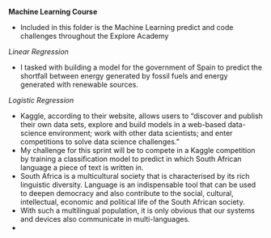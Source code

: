 **Machine Learning Course**

- Included in this folder is the Machine Learning predict and code challenges throughout the Explore Academy  

*Linear Regression*

- I tasked with building a model for the government of Spain to predict the shortfall between energy generated by fossil fuels and energy generated with
renewable sources. 

*Logistic Regression*
- Kaggle, according to their website, allows users to “discover and publish their own data sets, explore and build models in a web-based data-science environment; work with other data scientists; and enter competitions to solve
data science challenges.”
- My challenge for this sprint will be to compete in a Kaggle competition by training a classification model to predict in which South African language a piece of text is written in.
- South Africa is a multicultural society that is characterised by its rich linguistic diversity. Language is an indispensable tool that can be used to deepen democracy and also contribute to the social, cultural, intellectual, economic and
political life of the South African society. 
- With such a multilingual population, it is only obvious that our systems and devices also communicate in multi-languages.
-
